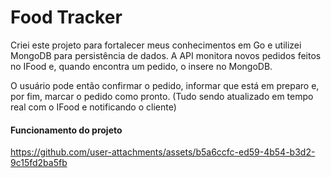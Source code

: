 # Food Tracker

Criei este projeto para fortalecer meus conhecimentos em Go e utilizei MongoDB para persistência de dados. A API monitora novos pedidos feitos no IFood e, quando encontra um pedido, o insere no MongoDB. 

O usuário pode então confirmar o pedido, informar que está em preparo e, por fim, marcar o pedido como pronto. (Tudo sendo atualizado em tempo real com o IFood e notificando o cliente)

#### Funcionamento do projeto

https://github.com/user-attachments/assets/b5a6ccfc-ed59-4b54-b3d2-9c15fd2ba5fb

